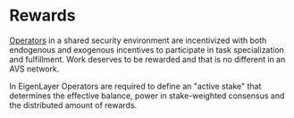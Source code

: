 # Rewards

[Operators](operators.md) in a shared security environment are incentivized with both endogenous and exogenous incentives to participate in task specialization and fulfillment. Work deserves to be rewarded and that is no different in an AVS network.

In EigenLayer Operators are required to define an "active stake" that determines the effective balance, power in stake-weighted consensus and the distributed amount of rewards.
